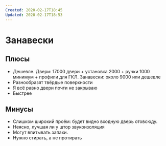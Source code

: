```yaml
---
Created: 2020-02-17T18:45
Updated: 2020-02-17T18:53
---
```

# Занавески
## Плюсы
- Дешевле. Двери: 17000 двери + установка 2000 + ручки 1000 минимум + профили для ГКЛ. Занавески: около 9000 или дешевле
- Разнообразят твёрдые поверхности
- Я всё равно двери почти не закрываю
- Быстрее
## Минусы
- Слишком широкий проём: будет видно входную дверь отовсюду.
- Неясно, лучшая ли у штор звукоизоляция
- Могут впитывать запахи.
- Нужно стирать, а не протирать